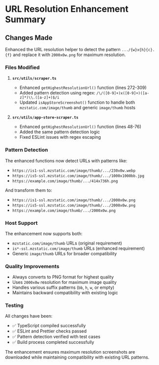 # URL Resolution Enhancement Summary

## Changes Made

Enhanced the URL resolution helper to detect the pattern `.../{w}x{h}{c}.{f}` and replace it with `2000x0w.png` for maximum resolution.

### Files Modified

1. **`src/utils/scraper.ts`**
   - Enhanced `getHighestResolutionUrl()` function (lines 272-309)
   - Added pattern detection using regex: `/\/([0-9]+)x([0-9]+)([a-z]*)\\.([a-z]+)$/i`
   - Updated `isAppStoreScreenshot()` function to handle both `mzstatic.com/image/thumb` and generic `image/thumb` hosts

2. **`src/utils/app-store-scraper.ts`**
   - Enhanced `getHighestResolutionUrl()` function (lines 48-76)
   - Added the same pattern detection logic
   - Fixed ESLint issues with regex escaping

### Pattern Detection

The enhanced functions now detect URLs with patterns like:
- `https://is1-ssl.mzstatic.com/image/thumb/.../230x0w.webp`
- `https://is5-ssl.mzstatic.com/image/thumb/.../1000x1000bb.jpg`
- `https://example.com/image/thumb/.../414x736h.png`

And transform them to:
- `https://is1-ssl.mzstatic.com/image/thumb/.../2000x0w.png`
- `https://is5-ssl.mzstatic.com/image/thumb/.../2000x0w.png`
- `https://example.com/image/thumb/.../2000x0w.png`

### Host Support

The enhancement now supports both:
- `mzstatic.com/image/thumb` URLs (original requirement)
- `is*-ssl.mzstatic.com/image/thumb` URLs (enhanced requirement)
- Generic `image/thumb` URLs for broader compatibility

### Quality Improvements

- Always converts to PNG format for highest quality
- Uses `2000x0w` resolution for maximum image quality
- Handles various suffix patterns (`bb`, `h`, `w`, or empty)
- Maintains backward compatibility with existing logic

### Testing

All changes have been:
- ✅ TypeScript compiled successfully
- ✅ ESLint and Prettier checks passed
- ✅ Pattern detection verified with test cases
- ✅ Build process completed successfully

The enhancement ensures maximum resolution screenshots are downloaded while maintaining compatibility with existing URL patterns.
